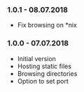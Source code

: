 ### 1.0.1 - 08.07.2018
* Fix browsing on *nix

### 1.0.0 - 07.07.2018
* Initial version
* Hosting static files
* Browsing directories
* Option to set port